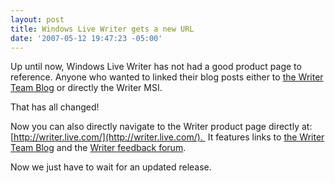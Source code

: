 ```yaml
---
layout: post
title: Windows Live Writer gets a new URL
date: '2007-05-12 19:47:23 -05:00'
---
```


Up until now, Windows Live Writer has not had a good product page to reference. Anyone who wanted to linked their blog posts either to [the Writer Team Blog](http://windowslivewriter.spaces.live.com/) or directly the Writer MSI.

That has all changed!

Now you can also directly navigate to the Writer product page directly at: [http://writer.live.com/](http://writer.live.com/).  It features links to [the Writer Team Blog](http://windowslivewriter.spaces.live.com/) and the [Writer feedback forum](http://groups.msn.com/windowslivewriter/home).

Now we just have to wait for an updated release.
